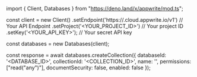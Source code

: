 import { Client, Databases } from "https://deno.land/x/appwrite/mod.ts";

const client = new Client()
    .setEndpoint('https://<REGION>.cloud.appwrite.io/v1') // Your API Endpoint
    .setProject('<YOUR_PROJECT_ID>') // Your project ID
    .setKey('<YOUR_API_KEY>'); // Your secret API key

const databases = new Databases(client);

const response = await databases.createCollection({
    databaseId: '<DATABASE_ID>',
    collectionId: '<COLLECTION_ID>',
    name: '<NAME>',
    permissions: ["read("any")"],
    documentSecurity: false,
    enabled: false
});
